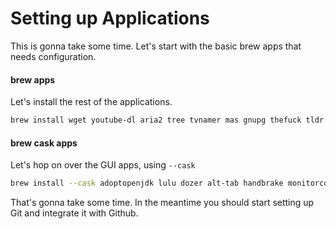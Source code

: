 # Setting up Applications

This is gonna take some time. Let's start with the basic brew apps that needs configuration.

#### brew apps

Let's install the rest of the applications.

```bash
brew install wget youtube-dl aria2 tree tvnamer mas gnupg thefuck tldr switchaudio-osx
```

#### brew cask apps

Let's hop on over the GUI apps, using `--cask`

```bash
brew install --cask adoptopenjdk lulu dozer alt-tab handbrake monitorcontrol altserver iina notion appcleaner imageoptim slack authy iterm2 spotify avibrazil-rdm jdownloader transmission cloudflare-warp keka transmission-remote-gui discord lyricsx typora docker numi mac2imgur visual-studio-code google-chrome maccy xampp cyberduck unified-remote coteditor android-file-transfer android-platform-tools controlplane
```

That's gonna take some time. In the meantime you should start setting up Git and integrate it with Github.
